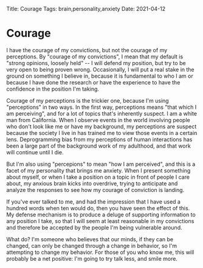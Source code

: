 Title: Courage
Tags: brain,personality,anxiety
Date: 2021-04-12

# Courage

I have the courage of my convictions, but not the courage of my perceptions. By "courage of my convictions", I mean that my default is "strong opinions, loosely held" -- I will defend my position, but try to be very open to being proven wrong. Occasionally, I will put a real stake in the ground on something I believe in, because it is fundamental to who I am or because I have done the research or have the experience to have the confidence in the position I'm taking.

Courage of my perceptions is the trickier one, because I'm using "perceptions" in two ways. In the first way, perceptions means "that which I am perceiving", and for a lot of topics that's inherently suspect. I am a white man from California. When I observe events in the world involving people who don't look like me or have my background, my perceptions are suspect because the society I live in has trained me to view those events in a certain lens. Deprogramming bias from my perceptions of human interactions has been a large part of the background work of my adulthood, and that work will continue until I die.

But I'm also using "percepions" to mean "how I am perceived", and this is a facet of my personality that brings me anxiety. When I present something about myself, or when I take a position on a topic in front of people I care about, my anxious brain kicks into overdrive, trying to anticipate and analyze the responses to see how my courage of conviction is landing.

If you've ever talked to me, and had the impression that I have used a hundred words when ten would do, then you have seen the effect of this. My defense mechanism is to produce a deluge of supporting information to any position I take, so that I will seem at least reasonable in my convictions and therefore be accepted by the people I'm being vulnerable around.

What do? I'm someone who believes that our minds, if they can be changed, can only be changed through a change in behavior, so I'm attempting to change my behavior. For those of you who know me, this will probably be a net positive: I'm going to try talk less, and smile more.